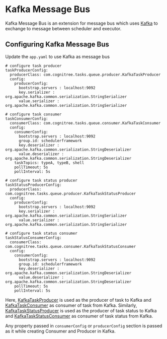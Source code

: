 # Kafka Message Bus

Kafka Message Bus is an extension for message bus which uses [Kafka](http://kafka.apache.org) to exchange to message between scheduler and executor.

## Configuring Kafka Message Bus

Update the `app.yaml` to use Kafka as message bus
```
# configure task producer
taskProducerConfig:
  producerClass: com.cognitree.tasks.queue.producer.KafkaTaskProducer
  config:
    producerConfig:
      bootstrap.servers : localhost:9092
      key.serializer : org.apache.kafka.common.serialization.StringSerializer
      value.serializer : org.apache.kafka.common.serialization.StringSerializer

# configure task consumer
taskConsumerConfig:
  consumerClass: com.cognitree.tasks.queue.consumer.KafkaTaskConsumer
  config:
    consumerConfig:
      bootstrap.servers : localhost:9092
      group.id: schedulerframework
      key.deserializer : org.apache.kafka.common.serialization.StringDeserializer
      value.deserializer : org.apache.kafka.common.serialization.StringDeserializer
    taskTopics: typeA, typeB, shell
    pollTimeout: 5s
    pollInterval: 5s

# configure task status producer
taskStatusProducerConfig:
  producerClass: com.cognitree.tasks.queue.producer.KafkaTaskStatusProducer
  config:
    producerConfig:
      bootstrap.servers : localhost:9092
      key.serializer : org.apache.kafka.common.serialization.StringSerializer
      value.serializer : org.apache.kafka.common.serialization.StringSerializer

# configure task status consumer
taskStatusConsumerConfig:
  consumerClass: com.cognitree.tasks.queue.consumer.KafkaTaskStatusConsumer
  config:
    consumerConfig:
      bootstrap.servers : localhost:9092
      group.id: schedulerframework
      key.deserializer : org.apache.kafka.common.serialization.StringDeserializer
      value.deserializer : org.apache.kafka.common.serialization.StringDeserializer
    pollTimeout: 5s
    pollInterval: 5s
```

Here, [KafkaTaskProducer](src/main/java/com/cognitree/tasks/queue/producer/KafkaTaskProducer.java) is used as the producer of task to Kafka and [KafkaTaskConsumer](src/main/java/com/cognitree/tasks/queue/consumer/KafkaTaskConsumer.java) as consumer of task from Kafka. Similarly, [KafkaTaskStatusProducer](src/main/java/com/cognitree/tasks/queue/producer/KafkaTaskStatusProducer.java) is used as the producer of task status to Kafka and [KafkaTaskStatusConsumer](src/main/java/com/cognitree/tasks/queue/consumer/KafkaTaskStatusConsumer.java) as consumer of task status from Kafka.

Any property passed in `consumerConfig` or `producerConfig` section is passed as it while creating Consumer and Producer in Kafka.
